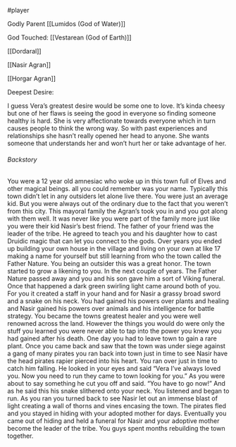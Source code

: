 #player 

Godly Parent [[Lumidos (God of Water)]] 

God Touched: [[Vestarean (God of Earth)]] 

[[Dordaral]]
 

[[Nasir Agran]]

[[Horgar Agran]]


Deepest Desire:

I guess Vera’s greatest desire would be some one to love. It’s kinda cheesy but one of her flaws is seeing the good in everyone so finding someone healthy is hard. She is very affectionate towards everyone which in turn causes people to think the wrong way. So with past experiences and relationships she hasn’t really opened her head to anyone. She wants someone that understands her and won’t hurt her or take advantage of her.


###### Backstory 

You were a 12 year old amnesiac who woke up in this town full of Elves and other magical beings. all you could remember was your name. Typically this town didn’t let in any outsiders let alone live there. You were just an average kid. But you were always out of the ordinary due to the fact that you weren’t from this city. This mayoral family the Agran’s took you in and you got along with them well. It was never like you were part of the family more just like you were their kid Nasir’s best friend. The father of your friend was the leader of the tribe. He agreed to teach you and his daughter how to cast Druidic magic that can let you connect to the gods. Over years you ended up building your own house in the village and living on your own at like 17 making a name for yourself but still learning from who the town called the Father Nature.  You being an outsider this was a great honor. The town started to grow a likening to you. In the next couple of years. The Father Nature passed away and you and his son gave him a sort of Viking funeral. Once that happened a dark green swirling light came around both of you. For you it created a staff in your hand and for Nasir a grassy broad sword and a snake on his neck.  You had gained his powers over plants and healing and Nasir gained his powers over animals and his intelligence for battle strategy. You became the towns greatest healer and you were well renowned across the land. However the things you would do were only the stuff you learned you were never able to tap into the power you knew you had gained after his death. One day you had to leave town to gain a rare plant. Once you came back and saw that the town was under siege against a gang of many pirates you ran back into town just in time to see Nasir have the head pirates rapier pierced into his heart. You ran over just in time to catch him falling. He looked in your eyes and said “Vera I’ve always loved you. Now you need to run they came to town looking for you.” As you were about to say something he cut you off and said. “You have to go now!” And as he said this his snake slithered onto your neck. You listened and began to run. As you ran you turned back to see Nasir let out an immense blast of light creating a wall of thorns and vines encasing the town. The pirates fled and you stayed in hiding with your adopted mother for days. Eventually you came out of hiding and held a funeral for Nasir and your adoptive mother become the leader of the tribe. You guys spent months rebuilding the town together. 